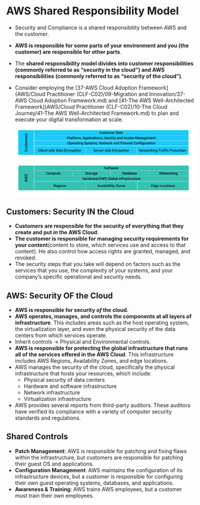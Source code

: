 # AWS Shared Responsibility Model
- Security and Compliance is a shared responsibility between AWS and the customer.
- **AWS is responsible for some parts of your environment and you (the customer) are responsible for other parts**.
- The **shared responsibility model divides into customer responsibilities (commonly referred to as “security in the cloud”) and AWS responsibilities (commonly referred to as “security of the cloud”)**.
- Consider employing the [37-AWS Cloud Adoption Framework](AWS/Cloud Practitioner (CLF-C02)/09-Migration and Innovation/37-AWS Cloud Adoption Framework.md) and [41-The AWS Well-Architected Framework](AWS/Cloud Practitioner (CLF-C02)/10-The Cloud Journey/41-The AWS Well-Architected Framework.md) to plan and execute your digital transformation at scale.

	![shared_responsibility_model](../img/shared_responsibility_model.png)

## Customers: Security IN the Cloud
- **Customers are responsible for the security of everything that they create and put _in_ the AWS Cloud**.
- **The customer is responsible for managing security requirements for your content**(content to store, which services use and access to that content). He also control how access rights are granted, managed, and revoked.
- The security steps that you take will depend on factors such as the services that you use, the complexity of your systems, and your company’s specific operational and security needs.

## AWS: Security OF the Cloud
- **AWS is responsible for security _of_ the cloud.**
- **AWS operates, manages, and controls the components at all layers of infrastructure**. This includes areas such as the host operating system, the virtualization layer, and even the physical security of the data centers from which services operate. 
- Inherit controls -> Physical and Environmental controls.
- **AWS is responsible for protecting the global infrastructure that runs all of the services offered in the AWS Cloud**. This infrastructure includes AWS Regions, Availability Zones, and edge locations.
- AWS manages the security of the cloud, specifically the physical infrastructure that hosts your resources, which include:
	- Physical security of data centers
	- Hardware and software infrastructure
	- Network infrastructure
	- Virtualization infrastructure
- AWS provides several reports from third-party auditors. These auditors have verified its compliance with a variety of computer security standards and regulations.

## Shared Controls
- **Patch Management**: AWS is responsible for patching and fixing flaws within the infrastructure, but customers are responsible for patching their guest OS and applications.
- **Configuration Management**: AWS maintains the configuration of its infrastructure devices, but a customer is responsible for configuring their own guest operating systems, databases, and applications.
- **Awareness & Training**: AWS trains AWS employees, but a customer must train their own employees.